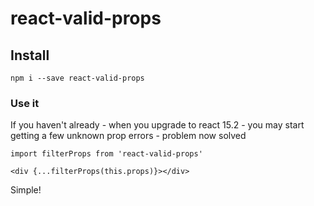 # react-valid-props

## Install

```
npm i --save react-valid-props
```

### Use it

If you haven't already - when you upgrade to react 15.2 - you may start getting a few
unknown prop errors - problem now solved

```
import filterProps from 'react-valid-props'

<div {...filterProps(this.props)}></div>
```

Simple!